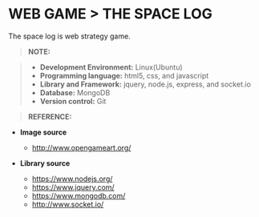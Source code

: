 WEB GAME > THE SPACE LOG
=====================


The space log is web strategy game.

> **NOTE:**

> - **Development Environment:** Linux(Ubuntu)
> - **Programming language:** html5, css, and javascript
> - **Library and Framework:** jquery, node.js, express, and socket.io 
> - **Database:** MongoDB 
> - **Version control:** Git

> **REFERENCE:**

* **Image source** 
	+ http://www.opengameart.org/

* **Library source** 
	+ https://www.nodejs.org/  
	+ https://www.jquery.com/  
	+ https://www.mongodb.com/
	+ http://www.socket.io/
			

